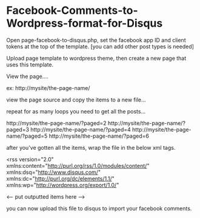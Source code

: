 # Facebook-Comments-to-Wordpress-format-for-Disqus


Open page-facebook-to-disqus.php, set the facebook app ID and client tokens at the top of the template. [you can add other post types is needed]

Upload page template to wordpress theme, then create a new page that uses this template.

View the page.... 

ex: http://mysite/the-page-name/

view the page source and copy the items to a new file... 

repeat for as many loops you need to get all the posts...

http://mysite/the-page-name/?paged=2
http://mysite/the-page-name/?paged=3
http://mysite/the-page-name/?paged=4
http://mysite/the-page-name/?paged=5
http://mysite/the-page-name/?paged=6

after you've gotten all the items, wrap the file in the below xml tags.

<?xml version="1.0" encoding="UTF-8"?>
<rss version="2.0"
  xmlns:content="http://purl.org/rss/1.0/modules/content/"
  xmlns:dsq="http://www.disqus.com/"
  xmlns:dc="http://purl.org/dc/elements/1.1/"
  xmlns:wp="http://wordpress.org/export/1.0/"
><channel>
<-- put outputted items here -->
</channel>
</rss>

you can now upload this file to disqus to import your facebook comments.
